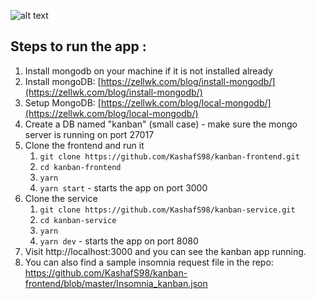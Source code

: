 ![alt text](https://raw.githubusercontent.com/KashafS98/kanban-frontend/master/src/kanban.png)

## Steps to run the app :

1. Install mongodb on your machine if it is not installed already
2. Install mongoDB: [https://zellwk.com/blog/install-mongodb/](https://zellwk.com/blog/install-mongodb/)
3. Setup MongoDB: [https://zellwk.com/blog/local-mongodb/](https://zellwk.com/blog/local-mongodb/)
4. Create a DB named "kanban" (small case) - make sure the mongo server is running on port 27017
5. Clone the frontend and run it
   1. `git clone https://github.com/KashafS98/kanban-frontend.git`
   2. `cd kanban-frontend`
   3. `yarn` 
   4. `yarn start` - starts the app on port 3000
7. Clone the service 
   1. `git clone https://github.com/KashafS98/kanban-service.git`
   2. `cd kanban-service`
   3. `yarn` 
   4. `yarn dev` - starts the app on port 8080
9. Visit http://localhost:3000 and you can see the kanban app running.
10. You can also find a sample insomnia request file in the repo: https://github.com/KashafS98/kanban-frontend/blob/master/Insomnia_kanban.json

